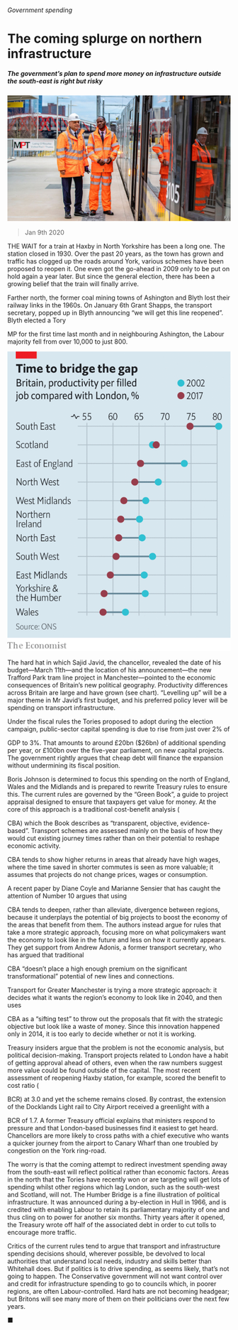 ###### Government spending

# The coming splurge on northern infrastructure 

##### The government’s plan to spend more money on infrastructure outside the south-east is right but risky 

![image](images/20200111_BRP002_0.jpg) 

> Jan 9th 2020 

THE WAIT for a train at Haxby in North Yorkshire has been a long one. The station closed in 1930. Over the past 20 years, as the town has grown and traffic has clogged up the roads around York, various schemes have been proposed to reopen it. One even got the go-ahead in 2009 only to be put on hold again a year later. But since the general election, there has been a growing belief that the train will finally arrive. 

Farther north, the former coal mining towns of Ashington and Blyth lost their railway links in the 1960s. On January 6th Grant Shapps, the transport secretary, popped up in Blyth announcing “we will get this line reopened”. Blyth elected a Tory  

MP for the first time last month and in neighbouring Ashington, the Labour majority fell from over 10,000 to just 800. 

![image](images/20200111_BRC042.png) 

The hard hat in which Sajid Javid, the chancellor, revealed the date of his budget—March 11th—and the location of his announcement—the new Trafford Park tram line project in Manchester—pointed to the economic consequences of Britain’s new political geography. Productivity differences across Britain are large and have grown (see chart). “Levelling up” will be a major theme in Mr Javid’s first budget, and his preferred policy lever will be spending on transport infrastructure. 

Under the fiscal rules the Tories proposed to adopt during the election campaign, public-sector capital spending is due to rise from just over 2% of  

GDP to 3%. That amounts to around £20bn ($26bn) of additional spending per year, or £100bn over the five-year parliament, on new capital projects. The government rightly argues that cheap debt will finance the expansion without undermining its fiscal position. 

Boris Johnson is determined to focus this spending on the north of England, Wales and the Midlands and is prepared to rewrite Treasury rules to ensure this. The current rules are governed by the “Green Book”, a guide to project appraisal designed to ensure that taxpayers get value for money. At the core of this approach is a traditional cost-benefit analysis ( 

CBA) which the Book describes as “transparent, objective, evidence-based”. Transport schemes are assessed mainly on the basis of how they would cut existing journey times rather than on their potential to reshape economic activity.  

CBA tends to show higher returns in areas that already have high wages, where the time saved in shorter commutes is seen as more valuable; it assumes that projects do not change prices, wages or consumption. 

A recent paper by Diane Coyle and Marianne Sensier that has caught the attention of Number 10 argues that using  

CBA tends to deepen, rather than alleviate, divergence between regions, because it underplays the potential of big projects to boost the economy of the areas that benefit from them. The authors instead argue for rules that take a more strategic approach, focusing more on what policymakers want the economy to look like in the future and less on how it currently appears. They get support from Andrew Adonis, a former transport secretary, who has argued that traditional  

CBA “doesn’t place a high enough premium on the significant transformational” potential of new lines and connections. 

Transport for Greater Manchester is trying a more strategic approach: it decides what it wants the region’s economy to look like in 2040, and then uses  

CBA as a “sifting test” to throw out the proposals that fit with the strategic objective but look like a waste of money. Since this innovation happened only in 2014, it is too early to decide whether or not it is working. 

Treasury insiders argue that the problem is not the economic analysis, but political decision-making. Transport projects related to London have a habit of getting approval ahead of others, even when the raw numbers suggest more value could be found outside of the capital. The most recent assessment of reopening Haxby station, for example, scored the benefit to cost ratio ( 

BCR) at 3.0 and yet the scheme remains closed. By contrast, the extension of the Docklands Light rail to City Airport received a greenlight with a  

BCR of 1.7. A former Treasury official explains that ministers respond to pressure and that London-based businesses find it easiest to get heard. Chancellors are more likely to cross paths with a chief executive who wants a quicker journey from the airport to Canary Wharf than one troubled by congestion on the York ring-road. 

The worry is that the coming attempt to redirect investment spending away from the south-east will reflect political rather than economic factors. Areas in the north that the Tories have recently won or are targeting will get lots of spending whilst other regions which lag London, such as the south-west and Scotland, will not. The Humber Bridge is a fine illustration of political infrastructure. It was announced during a by-election in Hull in 1966, and is credited with enabling Labour to retain its parliamentary majority of one and thus cling on to power for another six months. Thirty years after it opened, the Treasury wrote off half of the associated debt in order to cut tolls to encourage more traffic. 

Critics of the current rules tend to argue that transport and infrastructure spending decisions should, wherever possible, be devolved to local authorities that understand local needs, industry and skills better than Whitehall does. But if politics is to drive spending, as seems likely, that’s not going to happen. The Conservative government will not want control over and credit for infrastructure spending to go to councils which, in poorer regions, are often Labour-controlled. Hard hats are not becoming headgear; but Britons will see many more of them on their politicians over the next few years. 

■